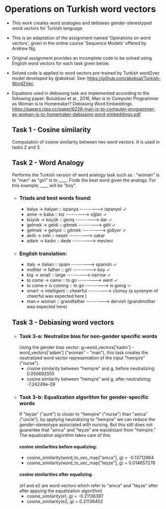 # Operations on Turkish word vectors

- This work creates word analogies and debiases gender-stereotyped word vectors for Turkish language.
- This is an adaptation of the assignment named 'Operations on word vectors',  given in the online course 'Sequence Models'  offered by Andrew Ng. 
- Original assignment provides an incomplete code to be solved using English word vectors  for each task given below. 
- Solved code is applied to word vectors pre-trained by Turkish word2vec model developed by @akoksal. See:  https://github.com/akoksal/Turkish-Word2Vec. 
- Equations used in debiasing task are implemented according to the following paper:
   Bolukbasi et al., 2016, Man is to Computer Programmer as Woman is to Homemaker? Debiasing Word Embeddings. 
   https://papers.nips.cc/paper/6228-man-is-to-computer-programmer-as-woman-is-to-homemaker-debiasing-word-embeddings.pdf
   
   ## Task 1 - Cosine similarity
   Computation of  cosine similarity  between two word vectors. It is used in tasks 2 and 3.
   ## Task 2 - Word Analogy
   Performs the Turkish version of word analogy task such as : "woman" is to "man" as "girl" is to ____. Finds the best word given the analogy. For this example,  ____ will be "boy". 
   - ### Triads and best words found:
        - italya -> italyan :: ispanya ---------> ispanyol ✓
        - anne -> baba :: kız --------->                  oğlan ✓
        - büyük -> küçük :: geniş --------->          dar ✓
        - gelmek -> geldi :: gitmek --------->         gitti ✓
        - gelmek -> geliyor :: gitmek --------->     gidiyor ✓
        - akıllı -> zeki :: neşeli --------->                 sakar
        - adam -> kadın :: dede --------->            mevlevi
    - ### English translation:
        - italy -> italian :: spain --------->  spanish ✓
        - mother -> father :: girl --------->  boy ✓
        - big -> small :: large --------->  narrow ✓ 
        - to come -> came :: to go --------->  went ✓ 
        - to come-> is coming :: to go --------->  is going ✓ 
        - smart -> intelligent :: cheerful --------->  clumsy  (a synonym of cheerful was expected here )
        - man-> woman :: grandfather --------->  dervish (grandmother was expected here)
   ## Task 3 - Debiasing word vectors
    - ### Task 3-a: Neutralize bias for non-gender specific words
         Using the gender bias vector: g=word_vectors['kadın'] - word_vectors['adam'] ("woman" - "man"), this task creates the neutralized word vector representation of the input "hemşire" ("nurse").
         - cosine similarity between "hemşire" and g, before neutralizing:  0.050692555
         - cosine similarity between "hemşire" and g, after neutralizing:  -7.24249e-09
    - ### Task 3-b: Equalization algorithm for gender-specific words
         If  "teyze" ("aunt") is closer to "hemşire" ("nurse") than "amca" ("uncle"), by applying neutralizing to "hemşire" we can reduce the gender-stereotype associated with nursing. But this still does not guarantee that "amca" and "teyze" are equidistant from "hemşire." The equalization algorithm takes care of this.
         #### cosine similarities before equalizing:
         - cosine_similarity(word_to_vec_map["amca"], g) =  -0.13712864
         - cosine_similarity(word_to_vec_map["teyze"], g) =  0.014657278
         #### cosine similarities after equalizing 
         (e1 and e2 are word vectors which refer to "amca" and "teyze" after after appying the equalization algorithm)
         - cosine_similarity(e1, g) =  -0.21136397
         - cosine_similarity(e2, g) =  0.21136402
   
   
   
   
   

